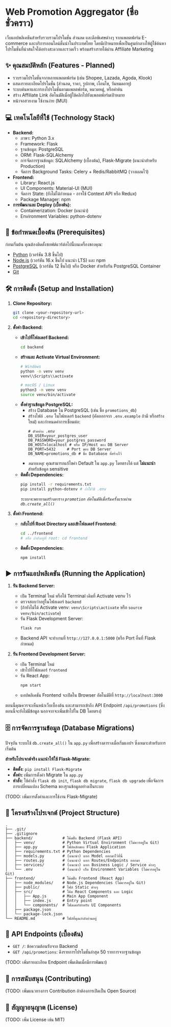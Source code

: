 # Web Promotion Aggregator (ชื่อชั่วคราว)

เว็บแอปพลิเคชันสำหรับรวบรวมโปรโมชั่น ส่วนลด และดีลพิเศษต่างๆ จากแพลตฟอร์ม E-commerce และบริการออนไลน์ชั้นนำในประเทศไทย โดยมีเป้าหมายเพื่อเป็นศูนย์กลางให้ผู้ใช้ค้นหาโปรโมชั่นที่น่าสนใจได้อย่างสะดวกและรวดเร็ว พร้อมสร้างรายได้ผ่าน Affiliate Marketing

## ✨ คุณสมบัติหลัก (Features - Planned)

*   รวบรวมโปรโมชั่นจากหลายแพลตฟอร์ม (เช่น Shopee, Lazada, Agoda, Klook)
*   แสดงรายละเอียดโปรโมชั่น (ส่วนลด, ราคา, รูปภาพ, เงื่อนไข, วันหมดอายุ)
*   ระบบค้นหาและกรองโปรโมชั่นตามแพลตฟอร์ม, หมวดหมู่, หรือคำค้น
*   สร้าง Affiliate Link อัตโนมัติเมื่อผู้ใช้คลิกไปยังแพลตฟอร์มเป้าหมาย
*   หน้าจอสวยงาม ใช้งานง่าย (MUI)

## 💻 เทคโนโลยีที่ใช้ (Technology Stack)

*   **Backend:**
    *   ภาษา: Python 3.x
    *   Framework: Flask
    *   ฐานข้อมูล: PostgreSQL
    *   ORM: Flask-SQLAlchemy
    *   การจัดการฐานข้อมูล: SQLAlchemy (เบื้องต้น), Flask-Migrate (แนะนำสำหรับ Production)
    *   จัดการ Background Tasks: Celery + Redis/RabbitMQ (วางแผนไว้)
*   **Frontend:**
    *   Library: React.js
    *   UI Components: Material-UI (MUI)
    *   จัดการ State: (ยังไม่ได้กำหนด - อาจใช้ Context API หรือ Redux)
    *   Package Manager: npm
*   **การพัฒนาและ Deploy (เบื้องต้น):**
    *   Containerization: Docker (แนะนำ)
    *   Environment Variables: python-dotenv

## 🚀 ข้อกำหนดเบื้องต้น (Prerequisites)

ก่อนเริ่มต้น คุณต้องติดตั้งซอฟต์แวร์ต่อไปนี้บนเครื่องของคุณ:

*   [Python](https://www.python.org/downloads/) (เวอร์ชัน 3.8 ขึ้นไป)
*   [Node.js](https://nodejs.org/) (เวอร์ชัน 16.x ขึ้นไป แนะนำ LTS) และ npm
*   [PostgreSQL](https://www.postgresql.org/download/) (เวอร์ชัน 12 ขึ้นไป) หรือ Docker สำหรับรัน PostgreSQL Container
*   [Git](https://git-scm.com/)

## 🛠️ การติดตั้ง (Setup and Installation)

1.  **Clone Repository:**
    ```bash
    git clone <your-repository-url>
    cd <repository-directory>
    ```

2.  **ตั้งค่า Backend:**
    *   **เข้าไปที่โฟลเดอร์ Backend:**
        ```bash
        cd backend
        ```
    *   **สร้างและ Activate Virtual Environment:**
        ```bash
        # Windows
        python -m venv venv
        venv\\Scripts\\activate

        # macOS / Linux
        python3 -m venv venv
        source venv/bin/activate
        ```
    *   **ตั้งค่าฐานข้อมูล PostgreSQL:**
        *   สร้าง Database ใน PostgreSQL (เช่น ชื่อ `promotions_db`)
        *   สร้างไฟล์ `.env` ในโฟลเดอร์ `backend` (คัดลอกจาก `.env.example` ถ้ามี หรือสร้างใหม่) และกำหนดค่าการเชื่อมต่อ:
            ```.env
            # ตัวอย่าง .env
            DB_USER=your_postgres_user
            DB_PASSWORD=your_postgres_password
            DB_HOST=localhost # หรือ IP/Host ของ DB Server
            DB_PORT=5432     # Port ของ DB Server
            DB_NAME=promotions_db # ชื่อ Database ที่สร้างไว้
            ```
        *   *หมายเหตุ:* คุณสามารถแก้ไขค่า Default ใน `app.py` โดยตรงได้ แต่ **ไม่แนะนำ** สำหรับข้อมูล sensitive
    *   **ติดตั้ง Dependencies:**
        ```bash
        pip install -r requirements.txt
        pip install python-dotenv # ถ้าใช้วิธี .env
        ```
        *ระบบจะพยายามสร้างตาราง `promotion` อัตโนมัติเมื่อรันครั้งแรกผ่าน `db.create_all()`*

3.  **ตั้งค่า Frontend:**
    *   **กลับไปที่ Root Directory และเข้าโฟลเดอร์ Frontend:**
        ```bash
        cd ../frontend
        # หรือ ถ้ายังอยู่ที่ root: cd frontend
        ```
    *   **ติดตั้ง Dependencies:**
        ```bash
        npm install
        ```

## ▶️ การรันแอปพลิเคชัน (Running the Application)

1.  **รัน Backend Server:**
    *   เปิด Terminal ใหม่ หรือใช้ Terminal เดิมที่ Activate venv ไว้
    *   ตรวจสอบว่าอยู่ในโฟลเดอร์ `backend`
    *   (ถ้ายังไม่ได้ Activate venv: `venv\Scripts\activate` หรือ `source venv/bin/activate`)
    *   รัน Flask Development Server:
        ```bash
        flask run
        ```
    *   Backend API จะทำงานที่ `http://127.0.0.1:5000` (หรือ Port อื่นที่ Flask กำหนด)

2.  **รัน Frontend Development Server:**
    *   เปิด Terminal ใหม่
    *   เข้าไปที่โฟลเดอร์ `frontend`
    *   รัน React App:
        ```bash
        npm start
        ```
    *   แอปพลิเคชัน Frontend จะเปิดใน Browser อัตโนมัติที่ `http://localhost:3000`

ตอนนี้คุณควรจะเห็นหน้าเว็บเบื้องต้น และสามารถเข้าถึง API Endpoint `/api/promotions` (ซึ่งตอนนี้จะยังไม่มีข้อมูล นอกจากจะเพิ่มเข้าไปใน DB โดยตรง)

## 🗄️ การจัดการฐานข้อมูล (Database Migrations)

ปัจจุบัน ระบบใช้ `db.create_all()` ใน `app.py` เพื่อสร้างตารางเมื่อเริ่มแอปฯ ซึ่งเหมาะสำหรับการเริ่มต้น

**สำหรับโปรเจกต์จริง แนะนำให้ใช้ Flask-Migrate:**
*   **ติดตั้ง:** `pip install Flask-Migrate`
*   **ตั้งค่า:** เพิ่มการตั้งค่า Migrate ใน `app.py`
*   **คำสั่ง:** ใช้คำสั่ง `flask db init`, `flask db migrate`, `flask db upgrade` เพื่อจัดการการเปลี่ยนแปลง Schema ของฐานข้อมูลอย่างเป็นระบบ

(TODO: เพิ่มการตั้งค่าและการใช้งาน Flask-Migrate)

## 📂 โครงสร้างโปรเจกต์ (Project Structure)

```
.
├── .git/
├── .gitignore
├── backend/             # โค้ดฝั่ง Backend (Flask API)
│   ├── venv/            # Python Virtual Environment (ไม่ควรอยู่ใน Git)
│   ├── app.py           # ไฟล์หลักของ Flask Application
│   ├── requirements.txt # Python Dependencies
│   ├── models.py        # (แนะนำ) แยก Model ออกมาไว้ที่นี่
│   ├── routes.py        # (แนะนำ) แยก Routes/Endpoints ออกมา
│   ├── services/        # (แนะนำ) แยก Business Logic / Service ต่างๆ
│   └── .env             # (แนะนำ) เก็บ Environment Variables (ไม่ควรอยู่ใน Git)
├── frontend/            # โค้ดฝั่ง Frontend (React App)
│   ├── node_modules/    # Node.js Dependencies (ไม่ควรอยู่ใน Git)
│   ├── public/          # ไฟล์ Static ต่างๆ
│   ├── src/             # โค้ด React Components และ Logic
│   │   ├── App.js       # Main App Component
│   │   ├── index.js     # Entry point
│   │   └── components/  # โฟลเดอร์สำหรับ UI Components
│   ├── package.json
│   └── package-lock.json
└── README.md            # ไฟล์ที่คุณกำลังอ่านอยู่
```

## 🔗 API Endpoints (เบื้องต้น)

*   `GET /`: ข้อความต้อนรับจาก Backend
*   `GET /api/promotions`: ดึงรายการโปรโมชั่นล่าสุด 50 รายการจากฐานข้อมูล

(TODO: เพิ่มรายละเอียด Endpoint เพิ่มเติมเมื่อมีการพัฒนา)

## 🤝 การสนับสนุน (Contributing)

(TODO: เพิ่มแนวทางการ Contribution ถ้าต้องการเปิดเป็น Open Source)

## 📄 สัญญาอนุญาต (License)

(TODO: เพิ่ม License เช่น MIT)